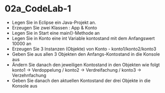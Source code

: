 # 02a_CodeLab-1


- Legen Sie in Eclipse ein Java-Projekt an.
- Erzeugen Sie zwei Klassen : App & Konto
- Legen Sie in Start eine main()-Methode an
- Legen Sie in Konto eine int Variable kontostand mit dem Anfangswert 10000 an
- Erzeugen Sie 3 Instanzen (Objekte) von Konto - konto1/konto2/konto3
- Geben Sie aus allen 3 Objekten den Anfangs-Kontostand in die Konsole aus
- Ändern Sie danach den jeweiligen Kontostand in den Objekten wie folgt
  konto1 → Verdoppelung / konto2 → Verdreifachung / konto3 → Verzehnfachung
- Geben Sie danach den aktuellen Kontostand der drei Objekte in die Konsole aus
